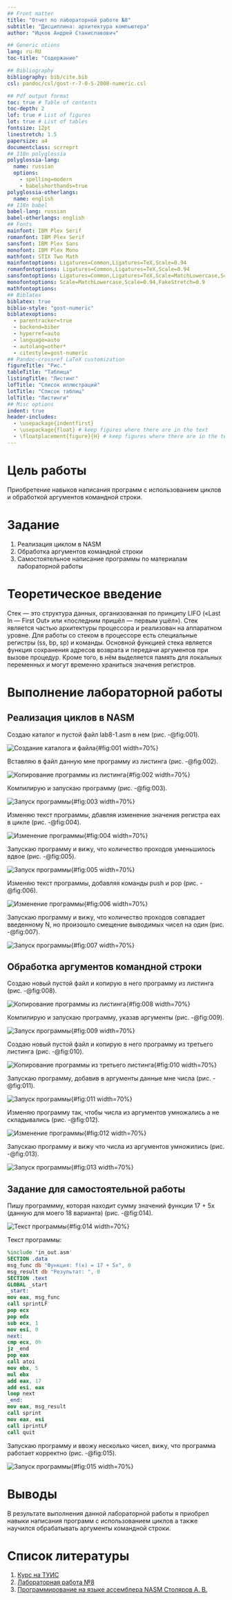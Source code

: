 ```yaml
---
## Front matter
title: "Отчет по лабораторной работе №8"
subtitle: "Дисциплина: архитектура компьютера"
author: "Ицков Андрей Станиславович"

## Generic otions
lang: ru-RU
toc-title: "Содержание"

## Bibliography
bibliography: bib/cite.bib
csl: pandoc/csl/gost-r-7-0-5-2008-numeric.csl

## Pdf output format
toc: true # Table of contents
toc-depth: 2
lof: true # List of figures
lot: true # List of tables
fontsize: 12pt
linestretch: 1.5
papersize: a4
documentclass: scrreprt
## I18n polyglossia
polyglossia-lang:
  name: russian
  options:
	- spelling=modern
	- babelshorthands=true
polyglossia-otherlangs:
  name: english
## I18n babel
babel-lang: russian
babel-otherlangs: english
## Fonts
mainfont: IBM Plex Serif
romanfont: IBM Plex Serif
sansfont: IBM Plex Sans
monofont: IBM Plex Mono
mathfont: STIX Two Math
mainfontoptions: Ligatures=Common,Ligatures=TeX,Scale=0.94
romanfontoptions: Ligatures=Common,Ligatures=TeX,Scale=0.94
sansfontoptions: Ligatures=Common,Ligatures=TeX,Scale=MatchLowercase,Scale=0.94
monofontoptions: Scale=MatchLowercase,Scale=0.94,FakeStretch=0.9
mathfontoptions:
## Biblatex
biblatex: true
biblio-style: "gost-numeric"
biblatexoptions:
  - parentracker=true
  - backend=biber
  - hyperref=auto
  - language=auto
  - autolang=other*
  - citestyle=gost-numeric
## Pandoc-crossref LaTeX customization
figureTitle: "Рис."
tableTitle: "Таблица"
listingTitle: "Листинг"
lofTitle: "Список иллюстраций"
lotTitle: "Список таблиц"
lolTitle: "Листинги"
## Misc options
indent: true
header-includes:
  - \usepackage{indentfirst}
  - \usepackage{float} # keep figures where there are in the text
  - \floatplacement{figure}{H} # keep figures where there are in the text
---
```


# Цель работы

Приобретение навыков написания программ с использованием циклов и обработкой
аргументов командной строки.

# Задание

1. Реализация циклом в NASM
2. Обработка аргументов командной строки
3. Самостоятельное написание программы по материалам лабораторной работы

# Теоретическое введение

Стек — это структура данных, организованная по принципу LIFO («Last In — First Out»
или «последним пришёл — первым ушёл»). Стек является частью архитектуры процессора и
реализован на аппаратном уровне. Для работы со стеком в процессоре есть специальные
регистры (ss, bp, sp) и команды.
Основной функцией стека является функция сохранения адресов возврата и передачи
аргументов при вызове процедур. Кроме того, в нём выделяется память для локальных
переменных и могут временно храниться значения регистров.

# Выполнение лабораторной работы

## Реализация циклов в NASM

Создаю каталог и пустой файл lab8-1.asm в нем (рис. -@fig:001).

![Создание каталога и файла](image/1.png){#fig:001 width=70%}

Вставляю в файл данную мне программу из листинга (рис. -@fig:002).

![Копирование программы из листинга](image/2.png){#fig:002 width=70%}

Компилирую и запускаю программу (рис. -@fig:003).

![Запуск программы](image/3.png){#fig:003 width=70%}

Изменяю текст программы, дбавляя изменение значения регистра eax в цикле (рис. -@fig:004).

![Изменение программы](image/4.png){#fig:004 width=70%}

Запускаю программу и вижу, что количество проходов уменьшилось вдвое (рис. -@fig:005).

![Запуск программы](image/5.png){#fig:005 width=70%}

Изменяю текст программы, добавляя команды push и pop (рис. -@fig:006).

![Изменение программы](image/6.png){#fig:006 width=70%}

Запускаю программу и вижу, что количество проходов совпадает введенному N, но произошло смещение выводимых чисел на один (рис. -@fig:007).

![Запуск программы](image/7.png){#fig:007 width=70%}

## Обработка аргументов командной строки

Создаю новый пустой файл и копирую в него программу из листинга (рис. -@fig:008).

![Копирование программы из листинга](image/8.png){#fig:008 width=70%}

Компилирую и запускаю программу, указав аргументы (рис. -@fig:009).

![Запуск программы](image/9.png){#fig:009 width=70%}

Создаю новый пустой файл и копирую в него программу из третьего листинга (рис. -@fig:010).

![Копирование программы из третьего листинга](image/10.png){#fig:010 width=70%}

Запускаю программу, добавив в аргументы данные мне числа (рис. -@fig:011).

![Запуск программы](image/11.png){#fig:011 width=70%}

Изменяю программу так, чтобы числа из аргументов умножались а не складывались (рис. -@fig:012).

![Изменение программы](image/12.png){#fig:012 width=70%}

Запускаю программу и вижу что числа из аргументов умножились (рис. -@fig:013).

![Запуск программы](image/13.png){#fig:013 width=70%}

## Задание для самостоятельной работы

Пишу программму, которая находит сумму значений функции 17 + 5x (данную для моего 18 варианта) (рис. -@fig:014).

![Текст программы](image/14.png){#fig:014 width=70%}

Текст программы:
```NASM
%include 'in_out.asm'
SECTION .data
msg_func db "Функция: f(x) = 17 + 5x", 0
msg_result db "Результат: ", 0
SECTION .text
GLOBAL _start
_start:
mov eax, msg_func
call sprintLF
pop ecx
pop edx
sub ecx, 1
mov esi, 0
next:
cmp ecx, 0h
jz _end
pop eax
call atoi
mov ebx, 5
mul ebx
add eax, 17
add esi, eax
loop next
_end:
mov eax, msg_result
call sprint
mov eax, esi
call iprintLF
call quit
```

Запускаю программу и ввожу несколько чисел, вижу, что программа работает корректно (рис. -@fig:015).

![Запуск программы](image/15.png){#fig:015 width=70%}

# Выводы

В результате выполнения данной лабораторной работы я приобрел навыки написания программ с использованием циклов а также научился обрабатывать аргументы командной строки.

# Список литературы

1. [Курс на ТУИС](https://esystem.rudn.ru/course/view.php?id=112)
2. [Лабораторная работа №8](https://esystem.rudn.ru/pluginfile.php/2089095/mod_resource/content/0/%D0%9B%D0%B0%D0%B1%D0%BE%D1%80%D0%B0%D1%82%D0%BE%D1%80%D0%BD%D0%B0%D1%8F%20%D1%80%D0%B0%D0%B1%D0%BE%D1%82%D0%B0%20%E2%84%968.%20%D0%9F%D1%80%D0%BE%D0%B3%D1%80%D0%B0%D0%BC%D0%BC%D0%B8%D1%80%D0%BE%D0%B2%D0%B0%D0%BD%D0%B8%D0%B5%20%D1%86%D0%B8%D0%BA%D0%BB%D0%B0.%20%D0%9E%D0%B1%D1%80%D0%B0%D0%B1%D0%BE%D1%82%D0%BA%D0%B0%20%D0%B0%D1%80%D0%B3%D1%83%D0%BC%D0%B5%D0%BD%D1%82%D0%BE%D0%B2%20%D0%BA%D0%BE%D0%BC%D0%B0%D0%BD%D0%B4%D0%BD%D0%BE%D0%B9%20%D1%81%D1%82%D1%80%D0%BE%D0%BA%D0%B8.pdf)
3. [Программирование на языке ассемблера NASM Столяров А. В.](https://esystem.rudn.ru/pluginfile.php/2088953/mod_resource/content/2/%D0%A1%D1%82%D0%BE%D0%BB%D1%8F%D1%80%D0%BE%D0%B2%20%D0%90.%20%D0%92.%20-%20%D0%9F%D1%80%D0%BE%D0%B3%D1%80%D0%B0%D0%BC%D0%BC%D0%B8%D1%80%D0%BE%D0%B2%D0%B0%D0%BD%D0%B8%D0%B5%20%D0%BD%D0%B0%20%D1%8F%D0%B7%D1%8B%D0%BA%D0%B5%20%D0%B0%D1%81%D1%81%D0%B5%D0%BC%D0%B1%D0%BB%D0%B5%D1%80%D0%B0%20NASM%20%D0%B4%D0%BB%D1%8F%20%D0%9E%D0%A1%20Unix.pdf)
